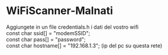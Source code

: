 # WiFiScanner-Malnati

Aggiungete in un file credentials.h i dati del vostro wifi  
const char ssid[] = "modemSSID";  
const char pass[] = "password";  
const char hostname[] = "192.168.1.3"; (ip del pc su questa rete)  
